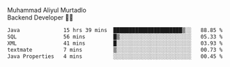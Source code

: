 Muhammad Aliyul Murtadlo
<br>
Backend Developer 👨‍💻
<br>
<!--START_SECTION:waka-->

```txt
Java              15 hrs 39 mins  ██████████████████████▒░░   88.85 %
SQL               56 mins         █▒░░░░░░░░░░░░░░░░░░░░░░░   05.33 %
XML               41 mins         █░░░░░░░░░░░░░░░░░░░░░░░░   03.93 %
textmate          7 mins          ▒░░░░░░░░░░░░░░░░░░░░░░░░   00.73 %
Java Properties   4 mins          ░░░░░░░░░░░░░░░░░░░░░░░░░   00.45 %
```

<!--END_SECTION:waka-->
